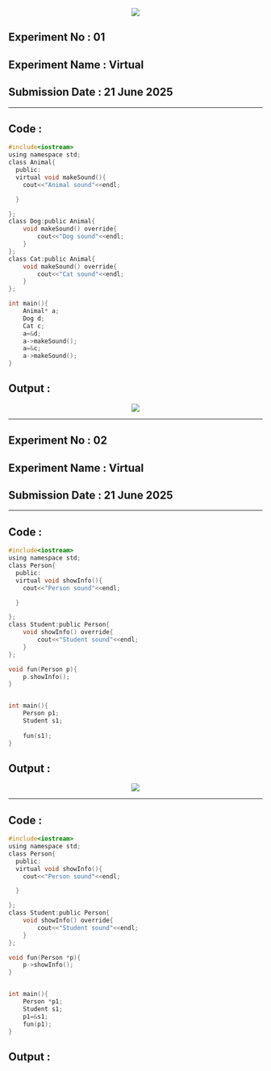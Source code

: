 <p align="center">
<img src="https://github.com/user-attachments/assets/2f13050e-5f59-4f3f-9d1a-e6c9513ebc16">


## **Experiment No : 01**
## **Experiment Name : Virtual**
## **Submission Date : 21 June 2025**
----------

## **Code :**
```C
#include<iostream>
using namespace std;
class Animal{
  public:
  virtual void makeSound(){
    cout<<"Animal sound"<<endl;

  }

};
class Dog:public Animal{
    void makeSound() override{
        cout<<"Dog sound"<<endl;
    }
};
class Cat:public Animal{
    void makeSound() override{
        cout<<"Cat sound"<<endl;
    }
};

int main(){
    Animal* a;
    Dog d;
    Cat c;
    a=&d;
    a->makeSound();
    a=&c;
    a->makeSound();
}
```
## **Output :**
<p align="center">
<img src="https://github.com/user-attachments/assets/3328b99d-1211-4472-a28a-142a653add1b">


-----------------






## **Experiment No : 02**
## **Experiment Name : Virtual**
## **Submission Date : 21 June 2025**
----------

## **Code :**
```C
#include<iostream>
using namespace std;
class Person{
  public:
  virtual void showInfo(){
    cout<<"Person sound"<<endl;

  }

};
class Student:public Person{
    void showInfo() override{
        cout<<"Student sound"<<endl;
    }
};

void fun(Person p){
    p.showInfo();
}


int main(){
    Person p1;
    Student s1;
    
    fun(s1);
}
```
## **Output :**
<p align="center">
<img src="https://github.com/user-attachments/assets/1b45b28b-b6d9-427e-9fa8-af29f9fb2322">


------------------

## **Code :**
```C
#include<iostream>
using namespace std;
class Person{
  public:
  virtual void showInfo(){
    cout<<"Person sound"<<endl;

  }

};
class Student:public Person{
    void showInfo() override{
        cout<<"Student sound"<<endl;
    }
};

void fun(Person *p){
    p->showInfo();
}


int main(){
    Person *p1;
    Student s1;
    p1=&s1;
    fun(p1);
}


```
## **Output :**
<p align="center">
<img src="">
